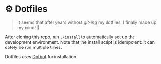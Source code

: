 # ⚙️ Dotfiles
> It seems that after years without *git-ing* my dotfiles, I finally made up my mind! 🎉

After cloning this repo, run `./install` to automatically set up the development environment. Note that the install script is idempotent: it can safely be run multiple times.

Dotfiles uses [Dotbot](https://github.com/anishathalye/dotbot) for installation.
